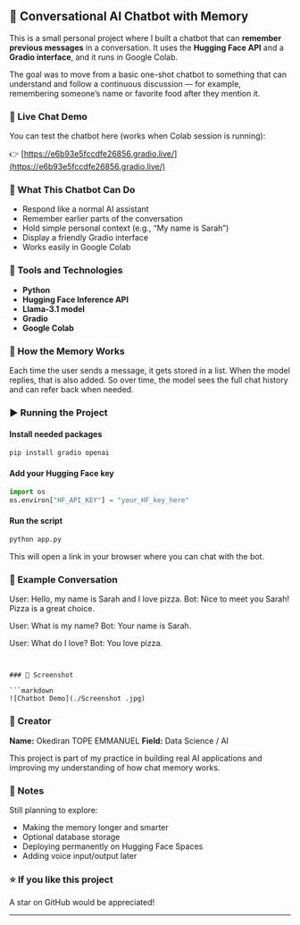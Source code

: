 


## 🧠 Conversational AI Chatbot with Memory

This is a small personal project where I built a chatbot that can **remember previous messages** in a conversation.
It uses the **Hugging Face API** and a **Gradio interface**, and it runs in Google Colab.

The goal was to move from a basic one-shot chatbot to something that can understand and follow a continuous discussion — for example, remembering someone’s name or favorite food after they mention it.


### 🔗 Live Chat Demo

You can test the chatbot here (works when Colab session is running):

👉 [https://e6b93e5fccdfe26856.gradio.live/](https://e6b93e5fccdfe26856.gradio.live/)


### 🌟 What This Chatbot Can Do

* Respond like a normal AI assistant
* Remember earlier parts of the conversation
* Hold simple personal context (e.g., “My name is Sarah”)
* Display a friendly Gradio interface
* Works easily in Google Colab

### 🧰 Tools and Technologies

* **Python**
* **Hugging Face Inference API**
* **Llama-3.1 model**
* **Gradio**
* **Google Colab**


### 📌 How the Memory Works

Each time the user sends a message, it gets stored in a list.
When the model replies, that is also added.
So over time, the model sees the full chat history and can refer back when needed.


### ▶️ Running the Project

#### **Install needed packages**

```bash
pip install gradio openai
```

#### **Add your Hugging Face key**

```python
import os
os.environ["HF_API_KEY"] = "your_HF_key_here"
```

#### **Run the script**

```bash
python app.py
```

This will open a link in your browser where you can chat with the bot.


### 💬 Example Conversation


User: Hello, my name is Sarah and I love pizza.
Bot: Nice to meet you Sarah! Pizza is a great choice.

User: What is my name?
Bot: Your name is Sarah.

User: What do I love?
Bot: You love pizza.
```


### 📸 Screenshot

```markdown
![Chatbot Demo](./Screenshot .jpg)
```


### 👤 Creator

**Name:** Okediran TOPE EMMANUEL
**Field:** Data Science / AI

This project is part of my practice in building real AI applications and improving my understanding of how chat memory works.


### 🙌 Notes

Still planning to explore:

* Making the memory longer and smarter
* Optional database storage
* Deploying permanently on Hugging Face Spaces
* Adding voice input/output later


### ⭐ If you like this project

A star on GitHub would be appreciated!

---

